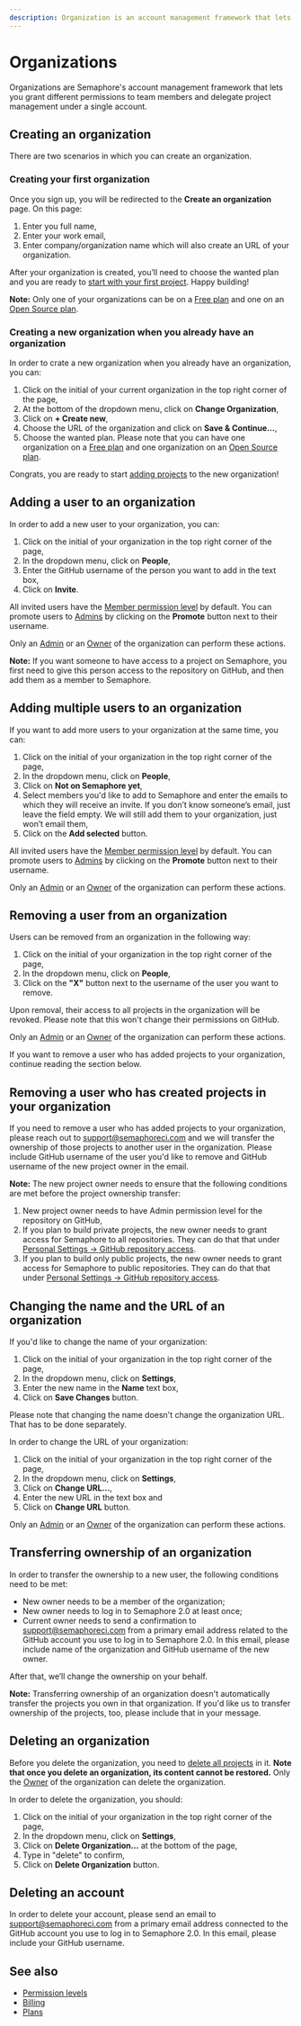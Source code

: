 ```yaml
---
description: Organization is an account management framework that lets you grant different permissions to team members and delegate project management under an account.
---
```


# Organizations

Organizations are Semaphore's account management framework that lets you 
grant different permissions to team members and delegate project management 
under a single account.

## Creating an organization

There are two scenarios in which you can create an organization.

### Creating your first organization

Once you sign up, you will be redirected to the **Create an organization** page. On this page:

1. Enter you full name,
2. Enter your work email,
3. Enter company/organization name which will also create an URL of your organization.

After your organization is created, you’ll need to choose the wanted plan and you are ready to 
[start with your first project](https://docs.semaphoreci.com/guided-tour/creating-your-first-project/). Happy building!

**Note:** Only one of your organizations can be on a [Free plan](https://docs.semaphoreci.com/account-management/plans/#free-plan) and one on an [Open Source plan](https://docs.semaphoreci.com/account-management/plans/#open-source-plan).

### Creating a new organization when you already have an organization

In order to crate a new organization when you already have an organization, you can:
 
1. Click on the initial of your current organization in the top right corner of the page,
2. At the bottom of the dropdown menu, click on **Change Organization**,
3. Click on **+ Create new**,
4. Choose the URL of the organization and click on **Save & Continue…**,
4. Choose the wanted plan. Please note that you can have one organization on a [Free plan](https://docs.semaphoreci.com/account-management/plans/#free-plan) 
and one organization on an [Open Source plan](https://docs.semaphoreci.com/account-management/plans/#open-source-plan).

Congrats, you are ready to start [adding projects](https://docs.semaphoreci.com/guided-tour/creating-your-first-project/) to the new organization!

## Adding a user to an organization

In order to add a new user to your organization, you can:

1. Click on the initial of your organization in the top right corner of the page,
2. In the dropdown menu, click on **People**,
2. Enter the GitHub username of the person you want to add in the text box,
3. Click on **Invite**.

All invited users have the [Member permission level](https://docs.semaphoreci.com/account-management/permission-levels/#members) by default. You can promote users to [Admins](https://docs.semaphoreci.com/account-management/permission-levels/#admin) 
by clicking on the **Promote** button next to their username.

Only an [Admin](https://docs.semaphoreci.com/account-management/permission-levels/#admins) or an [Owner](https://docs.semaphoreci.com/account-management/permission-levels/#owner) of the organization can perform these actions.

**Note:** If you want someone to have access to a project on Semaphore, 
you first need to give this person access to the repository on GitHub, 
and then add them as a member to Semaphore.

## Adding multiple users to an organization

If you want to add more users to your organization at the same time, you can:

1. Click on the initial of your organization in the top right corner of the page,
2. In the dropdown menu, click on **People**,
2. Click on **Not on Semaphore yet**,
3. Select members you'd like to add to Semaphore and enter the emails to which they 
will receive an invite. If you don’t know 
someone’s email, just leave the field empty. We will still add them to your 
organization, just won’t email them,
4. Click on the **Add selected** button.

All invited users have the [Member permission level](https://docs.semaphoreci.com/account-management/permission-levels/#members) by default. You can promote users to [Admins](https://docs.semaphoreci.com/account-management/permission-levels/#admin) 
by clicking on the **Promote** button next to their username.

Only an [Admin](https://docs.semaphoreci.com/account-management/permission-levels/#admins) or an [Owner](https://docs.semaphoreci.com/account-management/permission-levels/#owner) of the organization can perform these actions.

## Removing a user from an organization

Users can be removed from an organization in the following way:

1. Click on the initial of your organization in the top right corner of the page,
2. In the dropdown menu, click on **People**,
3. Click on the **"X"** button next to the username of the user you want to remove.

Upon removal, their access to all projects in the organization will be revoked. Please 
note that this won't change their permissions on GitHub.

Only an [Admin](https://docs.semaphoreci.com/account-management/permission-levels/#admins) or an [Owner](https://docs.semaphoreci.com/account-management/permission-levels/#owner) of the organization can perform these actions.

If you want to remove a user who has added projects to your organization, continue reading 
the section below.

## Removing a user who has created projects in your organization

If you need to remove a user who has added projects to your organization, please 
reach out to [support@semaphoreci.com](mailto:support@semaphoreci.com) and we will transfer the ownership 
of those projects to another user in the organization. Please include GitHub 
username of the user you'd like to remove and GitHub username of the new project 
owner in the email.

**Note:** The new project owner needs to ensure that the following conditions are met before 
the project ownership transfer:

1. New project owner needs to have Admin permission level for the repository on GitHub,
2. If you plan to build private projects, the new owner needs to grant access 
for Semaphore to all repositories. They can do that that under [Personal Settings -> GitHub repository access](https://me.semaphoreci.com/account).
3. If you plan to build only public projects, the new owner needs to grant access for 
Semaphore to public repositories. They can do that that under [Personal Settings -> GitHub repository access](https://me.semaphoreci.com/account). 

## Changing the name and the URL of an organization

If you'd like to change the name of your organization:

1. Click on the initial of your organization in the top right corner of the page,
2. In the dropdown menu, click on **Settings**,
3. Enter the new name in the **Name** text box,
3. Click on **Save Changes** button.

Please note that changing the name doesn't change the organization URL. That has 
to be done separately.

In order to change the URL of your organization:

1. Click on the initial of your organization in the top right corner of the page,
2. In the dropdown menu, click on **Settings**,
3. Click on **Change URL...**,
4. Enter the new URL in the text box and
5. Click on **Change URL** button.

Only an [Admin](https://docs.semaphoreci.com/account-management/permission-levels/#admin) or an [Owner](https://docs.semaphoreci.com/account-management/permission-levels/#owner) of the organization can perform these actions.

## Transferring ownership of an organization

In order to transfer the ownership to a new user, the following conditions need
to be met:

- New owner needs to be a member of the organization;
- New owner needs to log in to Semaphore 2.0 at least once;
- Current owner needs to send a confirmation to [support@semaphoreci.com](mailto:support@semaphoreci.com)
  from a primary email address related to the GitHub account you use to log in
  to Semaphore 2.0. In this email, please include name of the organization and
  GitHub username of the new owner.

After that, we’ll change the ownership on your behalf.

**Note:** Transferring ownership of an organization doesn't automatically transfer 
the projects you own in that organization. If you'd like us to transfer ownership of 
the projects, too, please include that in your message.

## Deleting an organization 

Before you delete the organization, you need to [delete all projects](https://docs.semaphoreci.com/guided-tour/creating-your-first-project/#deleting-a-project) in it. 
**Note that once you delete an organization, its content cannot be restored.** 
Only the [Owner](https://docs.semaphoreci.com/account-management/permission-levels/#owner) of the organization can delete the organization.

In order to delete the organization, you should:

1. Click on the initial of your organization in the top right corner of the page,
2. In the dropdown menu, click on **Settings**,
3. Click on **Delete Organization...** at the bottom of the page,
4. Type in "delete" to confirm,
5. Click on **Delete Organization** button.

## Deleting an account

In order to delete your account, please send an email to
[support@semaphoreci.com](mailto:support@semaphoreci.com) from a primary email
address connected to the GitHub account you use to log in to Semaphore 2.0.
In this email, please include your GitHub username.

## See also

- [Permission levels](https://docs.semaphoreci.com/account-management/permission-levels/)
- [Billing](https://docs.semaphoreci.com/account-management/billing/)
- [Plans](https://docs.semaphoreci.com/account-management/plans/)
